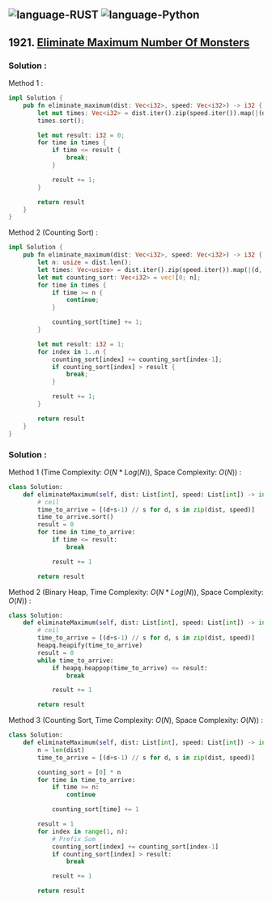 ![language-RUST](https://img.shields.io/badge/RUST-8d4004?style=for-the-badge&logo=RUST)
![language-Python](https://img.shields.io/badge/Python-ffd43b?style=for-the-badge&logo=PYTHON)
---

## 1921. [Eliminate Maximum Number Of Monsters](https://leetcode.com/problems/eliminate-maximum-number-of-monsters)

### Solution :

Method 1 :
```rust
impl Solution {
    pub fn eliminate_maximum(dist: Vec<i32>, speed: Vec<i32>) -> i32 {
        let mut times: Vec<i32> = dist.iter().zip(speed.iter()).map(|(d, s)| (d+s-1) / s).collect();
        times.sort();

        let mut result: i32 = 0;
        for time in times {
            if time <= result {
                break;
            }

            result += 1;
        }

        return result
    }
}
```

Method 2 (Counting Sort) :
```rust
impl Solution {
    pub fn eliminate_maximum(dist: Vec<i32>, speed: Vec<i32>) -> i32 {
        let n: usize = dist.len();
        let times: Vec<usize> = dist.iter().zip(speed.iter()).map(|(d, s)| ((d+s-1) / s) as usize).collect();
        let mut counting_sort: Vec<i32> = vec![0; n];
        for time in times {
            if time >= n {
                continue;
            }

            counting_sort[time] += 1;
        }

        let mut result: i32 = 1;
        for index in 1..n {
            counting_sort[index] += counting_sort[index-1];
            if counting_sort[index] > result {
                break;
            }

            result += 1;
        }

        return result
    }
}
```

### Solution :

Method 1 (Time Complexity: $O(N*Log(N))$, Space Complexity: $O(N)$) :
```python
class Solution:
    def eliminateMaximum(self, dist: List[int], speed: List[int]) -> int:
        # ceil
        time_to_arrive = [(d+s-1) // s for d, s in zip(dist, speed)]
        time_to_arrive.sort()
        result = 0
        for time in time_to_arrive:
            if time <= result:
                break

            result += 1

        return result
```

Method 2 (Binary Heap, Time Complexity: $O(N*Log(N))$, Space Complexity: $O(N)$) :
```python
class Solution:
    def eliminateMaximum(self, dist: List[int], speed: List[int]) -> int:
        # ceil
        time_to_arrive = [(d+s-1) // s for d, s in zip(dist, speed)]
        heapq.heapify(time_to_arrive)
        result = 0
        while time_to_arrive:
            if heapq.heappop(time_to_arrive) <= result:
                break

            result += 1

        return result
```

Method 3 (Counting Sort, Time Complexity: $O(N)$, Space Complexity: $O(N)$) :
```python
class Solution:
    def eliminateMaximum(self, dist: List[int], speed: List[int]) -> int:
        n = len(dist)
        time_to_arrive = [(d+s-1) // s for d, s in zip(dist, speed)]

        counting_sort = [0] * n
        for time in time_to_arrive:
            if time >= n:
                continue

            counting_sort[time] += 1

        result = 1
        for index in range(1, n):
            # Prefix Sum
            counting_sort[index] += counting_sort[index-1]
            if counting_sort[index] > result:
                break

            result += 1

        return result
```
